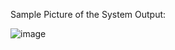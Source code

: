 Sample Picture of the System Output:

   ![image](https://github.com/hasib375u/parking-management-system/assets/71165892/5705e6c6-9c0a-47ca-892c-39c0e05c89ea)
